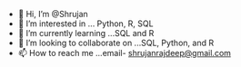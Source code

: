 - 👋 Hi, I’m @Shrujan
- 👀 I’m interested in ... Python, R, SQL
- 🌱 I’m currently learning ...SQL and R
- 💞️ I’m looking to collaborate on ...SQL, Python, and R
- 📫 How to reach me ...email- shrujanrajdeep@gmail.com

<!---
Sruzraj/Sruzraj is a ✨ special ✨ repository because its `README.md` (this file) appears on your GitHub profile.
You can click the Preview link to take a look at your changes.


